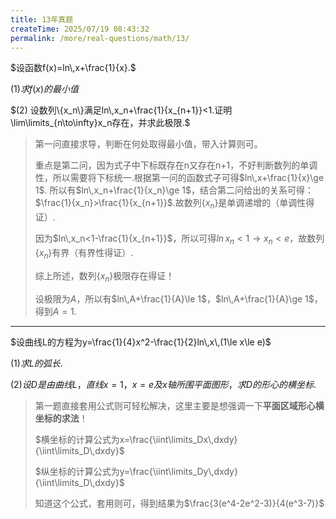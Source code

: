 ```yaml
---
title: 13年真题
createTime: 2025/07/19 08:43:32
permalink: /more/real-questions/math/13/
---
```


$设函数f(x)=ln\,x+\frac{1}{x}.$

$(1) 求f(x)的最小值$

$(2) 设数列\{x_n\}满足ln\,x_n+\frac{1}{x_{n+1}}<1.证明\lim\limits_{n\to\infty}x_n存在，并求此极限.$

> 第一问直接求导，判断在何处取得最小值，带入计算则可。
> 
> 重点是第二问，因为式子中下标既存在n又存在n+1，不好判断数列的单调性，所以需要将下标统一.根据第一问的函数式子可得$ln\,x+\frac{1}{x}\ge 1$.
> 所以有$ln\,x_n+\frac{1}{x_n}\ge 1$，结合第二问给出的关系可得：$\frac{1}{x_n}>\frac{1}{x_{n+1}}$.故数列$\{x_n\}$是单调递增的（单调性得证）.
> 
> 因为$ln\,x_n<1-\frac{1}{x_{n+1}}$，所以可得$ln\,x_n<1\to x_n<e$，故数列$\{x_n\}$有界（有界性得证）.
> 
> 综上所述，数列$\{x_n\}$极限存在得证！
> 
> 设极限为$A$，所以有$ln\,A+\frac{1}{A}\le 1$，$ln\,A+\frac{1}{A}\ge 1$，得到$A=1$.

---

$设曲线L的方程为y=\frac{1}{4}x^2-\frac{1}{2}ln\,x\,(1\le x\le e)$

$(1) 求L的弧长.$

$(2) 设D是由曲线L，直线x=1，x=e及x轴所围平面图形，求D的形心的横坐标.$

> 第一题直接套用公式则可轻松解决，这里主要是想强调一下**平面区域形心横坐标的求法**！
> 
> $横坐标的计算公式为x=\frac{\iint\limits_Dx\,dxdy}{\iint\limits_D\,dxdy}$
> 
> $纵坐标的计算公式为y=\frac{\iint\limits_Dy\,dxdy}{\iint\limits_D\,dxdy}$
> 
> 知道这个公式，套用则可，得到结果为$\frac{3(e^4-2e^2-3)}{4(e^3-7)}$